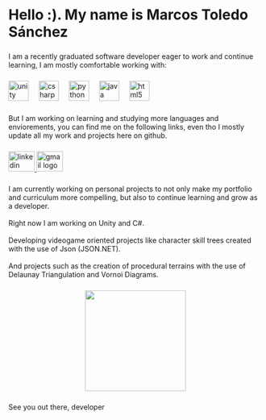 <h1 align="left">Hello :). My name is Marcos Toledo Sánchez</h1>

###

<p align="left">I am a recently graduated software developer eager to work and continue learning, I am mostly comfortable working with:</p>

###

<div align="left">
  <img src="https://cdn.jsdelivr.net/gh/devicons/devicon/icons/unity/unity-original.svg" height="40" alt="unity logo"  />
  <img width="12" />
  <img src="https://cdn.jsdelivr.net/gh/devicons/devicon/icons/csharp/csharp-original.svg" height="40" alt="csharp logo"  />
  <img width="12" />
  <img src="https://cdn.jsdelivr.net/gh/devicons/devicon/icons/python/python-original.svg" height="40" alt="python logo"  />
  <img width="12" />
  <img src="https://cdn.jsdelivr.net/gh/devicons/devicon/icons/java/java-original.svg" height="40" alt="java logo"  />
  <img width="12" />
  <img src="https://cdn.jsdelivr.net/gh/devicons/devicon/icons/html5/html5-original.svg" height="40" alt="html5 logo"  />
</div>

###

<p align="left">But I am working on learning and studying more languages and enviorements, you can find me on the following links, even tho I mostly update all my work and projects here on github.</p>

###

<div align="left">
  <a href="https://www.linkedin.com/in/marcos-toledo-sánchez-012082341/" target="_blank">
    <img src="https://raw.githubusercontent.com/maurodesouza/profile-readme-generator/master/src/assets/icons/social/linkedin/default.svg" width="52" height="40" alt="linkedin logo"  />
  </a>
  <a href="marcos.t.sanchez29@gmail.com" target="_blank">
    <img src="https://raw.githubusercontent.com/maurodesouza/profile-readme-generator/master/src/assets/icons/social/gmail/default.svg" width="52" height="40" alt="gmail logo"  />
  </a>
</div>

###

<p align="left">I am currently working on personal projects to not only make my portfolio and curriculum more compelling, but also to continue learning and grow as a developer.<br><br>Right now I am working on Unity and C#. <br><br>Developing videogame oriented projects like character skill trees created with the use of Json (JSON.NET). <br><br>And projects such as the creation of procedural terrains with the use of Delaunay Triangulation and Vornoi Diagrams.</p>

###

<div align="center">
  <img height="200" src="https://gist.githubusercontent.com/vininjr/d29bb07bdadb41e4b0923bc8fa748b1a/raw/88f20c9d749d756be63f22b09f3c4ac570bc5101/programming.gif"  />
</div>

###

<p align="left">See you out there, developer</p>

###
